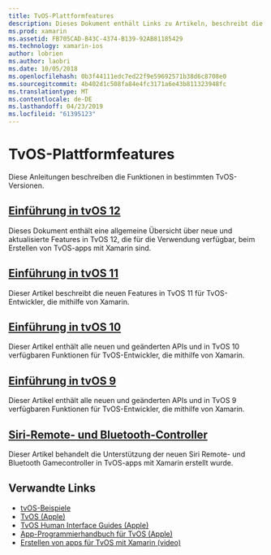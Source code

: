 ```yaml
---
title: TvOS-Plattformfeatures
description: Dieses Dokument enthält Links zu Artikeln, beschreibt die Funktionen in verschiedenen Versionen für TvOS. Auch verknüpft in ein Dokument, das die Siri Remote- und Bluetooth-Controller beschreibt.
ms.prod: xamarin
ms.assetid: FB705CAD-B43C-4374-B139-92AB81185429
ms.technology: xamarin-ios
author: lobrien
ms.author: laobri
ms.date: 10/05/2018
ms.openlocfilehash: 0b3f44111edc7ed22f9e59692571b38d6c8708e0
ms.sourcegitcommit: 4b402d1c508fa84e4fc3171a6e43b811323948fc
ms.translationtype: MT
ms.contentlocale: de-DE
ms.lasthandoff: 04/23/2019
ms.locfileid: "61395123"
---
```

# <a name="tvos-platform-features"></a>TvOS-Plattformfeatures

Diese Anleitungen beschreiben die Funktionen in bestimmten TvOS-Versionen.

## <a name="introduction-to-tvos-12iostvosplatformintroduction-to-tvos12indexmd"></a>[Einführung in tvOS 12](~/ios/tvos/platform/introduction-to-tvos12/index.md)

Dieses Dokument enthält eine allgemeine Übersicht über neue und aktualisierte Features in TvOS 12, die für die Verwendung verfügbar, beim Erstellen von TvOS-apps mit Xamarin sind.

## <a name="introduction-to-tvos-11iostvosplatformintroduction-to-tvos11md"></a>[Einführung in tvOS 11](~/ios/tvos/platform/introduction-to-tvos11.md)

Dieser Artikel beschreibt die neuen Features in TvOS 11 für TvOS-Entwickler, die mithilfe von Xamarin.

## <a name="introduction-to-tvos-10iostvosplatformintroduction-to-tvos10indexmd"></a>[Einführung in tvOS 10](~/ios/tvos/platform/introduction-to-tvos10/index.md)

Dieser Artikel enthält alle neuen und geänderten APIs und in TvOS 10 verfügbaren Funktionen für TvOS-Entwickler, die mithilfe von Xamarin.

## <a name="introduction-to-tvos-9iostvosplatformtvos9md"></a>[Einführung in tvOS 9](~/ios/tvos/platform/tvos9.md)

Dieser Artikel enthält alle neuen und geänderten APIs und in TvOS 9 verfügbaren Funktionen für TvOS-Entwickler, die mithilfe von Xamarin.

## <a name="siri-remote-and-bluetooth-controllersiostvosplatformremote-bluetoothmd"></a>[Siri-Remote- und Bluetooth-Controller](~/ios/tvos/platform/remote-bluetooth.md)

Dieser Artikel behandelt die Unterstützung der neuen Siri Remote- und Bluetooth Gamecontroller in TvOS-apps mit Xamarin erstellt wurde.

## <a name="related-links"></a>Verwandte Links

- [tvOS-Beispiele](https://developer.xamarin.com/samples/tvos/all/)
- [TvOS (Apple)](https://developer.apple.com/tvos/)
- [TvOS Human Interface Guides (Apple)](https://developer.apple.com/tvos/human-interface-guidelines/)
- [App-Programmierhandbuch für TvOS (Apple)](https://developer.apple.com/library/prerelease/tvos/documentation/General/Conceptual/AppleTV_PG/)
- [Erstellen von apps für TvOS mit Xamarin (video)](https://university.xamarin.com/lightninglectures/tvos-with-xamarin)
